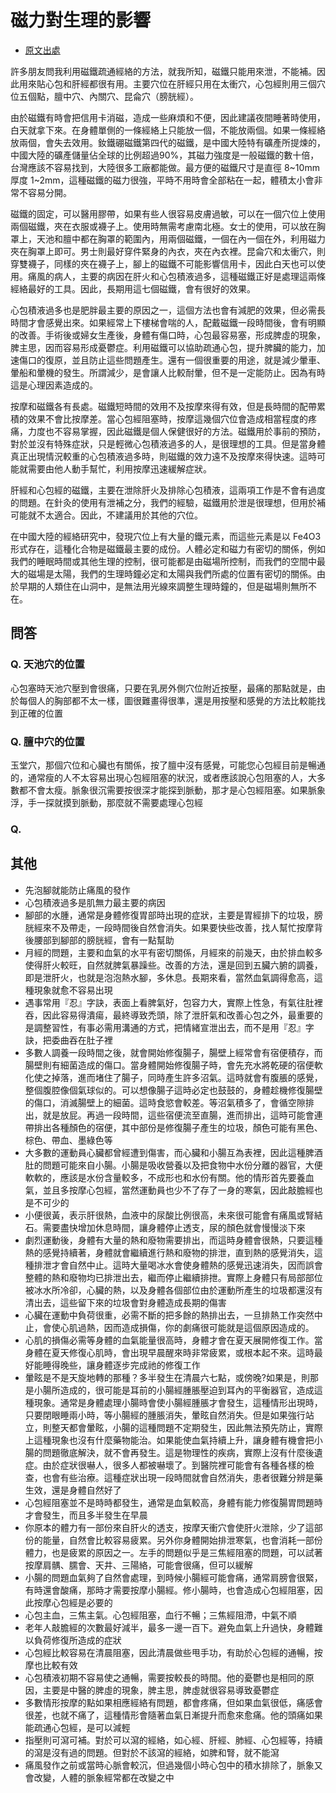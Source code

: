 # 磁力對生理的影響

- [原文出處](https://alexwu2300.blogspot.com/2005/07/blog-post_30.html)

許多朋友問我利用磁鐵疏通經絡的方法，就我所知，磁鐵只能用來泄，不能補。因此用來貼心包和肝經都很有用。主要穴位在肝經只用在太衝穴，心包經則用三個穴位五個點，膻中穴、內關穴、昆侖穴（膀胱經）。

由於磁鐵有時會把信用卡消磁，造成一些麻煩和不便，因此建議夜間睡著時使用，白天就拿下來。在身體單側的一條經絡上只能放一個，不能放兩個。如果一條經絡放兩個，會失去效用。釹鐵硼磁鐵第四代的磁鐵，是中國大陸特有礦產所提煉的，中國大陸的礦產儲量佔全球的比例超過90%，其磁力強度是一般磁鐵的數十倍，台灣應該不容易找到，大陸很多工廠都能做。最方便的磁鐵尺寸是直徑 8~10mm 厚度 1~2mm，這種磁鐵的磁力很強，平時不用時會全部粘在一起，體積太小會非常不容易分開。

磁鐵的固定，可以醫用膠帶，如果有些人很容易皮膚過敏，可以在一個穴位上使用兩個磁鐵，夾在衣服或襪子上。使用時無需考慮南北極。女士的使用，可以放在胸罩上，天池和膻中都在胸罩的範圍內，用兩個磁鐵，一個在內一個在外，利用磁力夾在胸罩上即可。男士則最好穿件緊身的內衣，夾在內衣裡。昆侖穴和太衝穴，則穿雙襪子，同樣的夾在襪子上，腳上的磁鐵不可能影響信用卡，因此白天也可以使用。痛風的病人，主要的病因在肝火和心包積液過多，這種磁鐵正好是處理這兩條經絡最好的工具。因此，長期用這七個磁鐵，會有很好的效果。

心包積液過多也是肥胖最主要的原因之一，這個方法也會有減肥的效果，但必需長時間才會感覺出來。如果經常上下樓梯會喘的人，配戴磁鐵一段時間後，會有明顯的改善。手術後或婦女生產後，身體有傷口時，心包最容易塞，形成脾虛的現象，脾主思，因而容易形成憂鬱症。利用磁鐵可以協助疏通心包，提升脾臟的能力，加速傷口的復原，並且防止這些問題產生。還有一個很重要的用途，就是減少暈車、暈船和暈機的發生。所謂減少，是會讓人比較耐暈，但不是一定能防止。因為有時這是心理因素造成的。

按摩和磁鐵各有長處。磁鐵短時間的效用不及按摩來得有效，但是長時間的配帶累積的效果不會比按摩差。當心包經阻塞時，按摩這幾個穴位會造成相當程度的疼痛，力度也不容易掌握，因此磁鐵是個人保健很好的方法。磁鐵用於事前的預防，對於並沒有特殊症狀，只是輕微心包積液過多的人，是很理想的工具。但是當身體真正出現情況較重的心包積液過多時，則磁鐵的效力遠不及按摩來得快速。這時可能就需要由他人動手幫忙，利用按摩迅速緩解症狀。

肝經和心包經的磁鐵，主要在泄除肝火及排除心包積液，這兩項工作是不會有過度的問題。在針灸的使用有泄補之分，我們的經驗，磁鐵用於泄是很理想，但用於補可能就不太適合。因此，不建議用於其他的穴位。

在中國大陸的經絡研究中，發現穴位上有大量的鐵元素，而這些元素是以 Fe4O3形式存在，這種化合物是磁鐵最主要的成份。人體必定和磁力有密切的關係，例如我們的睡眠時間或其他生理的控制，很可能都是由磁場所控制，而我們的空間中最大的磁場是太陽，我們的生理時鐘必定和太陽與我們所處的位置有密切的關係。由於早期的人類住在山洞中，是無法用光線來調整生理時鐘的，但是磁場則無所不在。

## 問答

### Q. 天池穴的位置
心包塞時天池穴壓到會很痛，只要在乳房外側穴位附近按壓，最痛的那點就是，由於每個人的胸部都不太一樣，圖很難畫得很準，還是用按壓和感覺的方法比較能找到正確的位置

### Q. 膻中穴的位置
玉堂穴，那個穴位和心臟也有關係，按了膻中沒有感覺，可能您心包經目前是暢通的，通常瘦的人不太容易出現心包經阻塞的狀況，或者應該說心包阻塞的人，大多數都不會太瘦。脈象很沉需要按很深才能探到脈動，那才是心包經阻塞。如果脈象浮，手一探就摸到脈動，那麼就不需要處理心包經

### Q. 

## 其他
- 先泡腳就能防止痛風的發作
- 心包積液過多是肌無力最主要的病因
- 腳部的水腫，通常是身體修復胃部時出現的症狀，主要是胃經排下的垃圾，膀胱經來不及帶走，一段時間後自然會消失。如果要快些改善，找人幫忙按摩背後腰部到腳部的膀胱經，會有一點幫助
- 月經的問題，主要和血氣的水平有密切關係，月經來的前幾天，由於排血較多使得肝火較旺，自然就脾氣暴躁些。改善的方法，還是回到五臟六腑的調養，即是泄肝火，也就是泡泡熱水腳，多休息。長期來看，當然血氣調得愈高，這種現象就愈不容易出現
- 遇事常用『忍』字訣，表面上看脾氣好，包容力大，實際上性急，有氣往肚裡吞，因此容易得潰瘍，最終導致禿頭，除了泄肝氣和改善心包之外，最重要的是調整習性，有事必需用溝通的方式，把情緒宣泄出去，而不是用『忍』字訣，把委曲吞在肚子裡
- 多數人調養一段時間之後，就會開始修復腸子，腸壁上經常會有宿便積存，而腸壁則有細菌造成的傷口。當身體開始修復腸子時，會先充水將乾硬的宿便軟化使之掉落，進而堵住了腸子，同時產生許多沼氣。這時就會有腹脹的感覺，整個腹腔像個氣球似的。可以想像腸子這時必定也鼓鼓的，身體趁機修復腸壁的傷口，消滅腸壁上的細菌。這時食慾會較差。等沼氣積多了，會循空隙排出，就是放屁。再過一段時間，這些宿便流至直腸，進而排出，這時可能會連帶排出各種顏色的宿便，其中部份是修復腸子產生的垃圾，顏色可能有黑色、棕色、帶血、墨綠色等
- 大多數的運動員心臟都曾經遭到傷害，而心臟和小腸互為表裡，因此這種脾酒肚的問題可能來自小腸。小腸是吸收營養以及把食物中水份分離的器官，大便軟軟的，應該是水份含量較多，不成形也和水份有關。他的情形首先要養血氣，並且多按摩心包經，當然運動員也少不了存了一身的寒氣，因此敲膽經也是不可少的
- 小便很黃，表示肝很熱，血液中的尿酸比例很高，未來很可能會有痛風或腎結石。需要盡快增加休息時間，讓身體停止透支，尿的顏色就會慢慢淡下來
- 劇烈運動後，身體有大量的熱和廢物需要排出，而這時身體會很熱，只要這種熱的感覺持續著，身體就會繼續進行熱和廢物的排泄，直到熱的感覺消失，這種排泄才會自然中止。這時大量喝冰水會使身體熱的感覺迅速消失，因而誤會整體的熱和廢物均已排泄出去，繼而停止繼續排抴。實際上身體只有局部部位被冰水所冷卻，心臟的熱，以及身體各個部位由於運動所產生的垃圾都還沒有清出去，這些留下來的垃圾會對身體造成長期的傷害
- 心臟在運動中負荷很重，必需不斷的把多餘的熱排出去，一旦排熱工作突然中止，會使心肌過熱，因而造成損傷，你的劇痛很可能就是這個原因造成的。
- 心肌的損傷必需等身體的血氣能量很高時，身體才會在夏天展開修復工作。當身體在夏天修復心肌時，會出現早晨醒來時非常疲累，或根本起不來。這時最好能睡得晚些，讓身體逐步完成祂的修復工作
- 暈眩是不是天旋地轉的那種？多半發生在清晨六七點，或傍晚?如果是，則那是小腸所造成的，很可能是耳前的小腸經腫脹壓迫到耳內的平衡器官，造成這種現象。通常是身體處理小腸時會使小腸經腫脹才會發生，這種情形出現時，只要閉眼睡兩小時，等小腸經的腫脹消失，暈眩自然消失。但是如果強行站立，則整天都會暈眩，小腸的這種問題不定期發生，因此無法預先防止，實際上這種現象也沒有什麼藥物能治。如果能使血氣持續上升，讓身體有機會把小腸的問題徹底解決，就不會再發生。這是物理性的疾病，實際上沒有什麼後遺症。由於症狀很嚇人，很多人都被嚇壞了。到醫院裡可能會有各種各樣的檢查，也會有些治療。這種症狀出現一段時間就會自然消失，患者很難分辨是藥生效，還是身體自然好了
- 心包經阻塞並不是時時都發生，通常是血氣較高，身體有能力修復腸胃問題時才會發生，而且多半發生在早晨
- 你原本的體力有一部份來自肝火的透支，按摩天衝穴會使肝火泄除，少了這部份的能量，自然會比較容易疲累。另外你身體開始排泄寒氣，也會消耗一部份體力，也是疲累的原因之一。左手的問題似乎是三焦經阻塞的問題，可以試著按摩肩髃、臑會、天井、三陽絡，可能會很痛，但可以緩解
- 小腸的問題血氣夠了自然會處理，到時候小腸經可能會痛，通常肩膀會很緊，有時還會酸痛，那時才需要按摩小腸經。修小腸時，也會造成心包經阻塞，因此按摩心包經是必要的
- 心包主血，三焦主氣。心包經阻塞，血行不暢；三焦經阻滯，中氣不順
- 老年人敲膽經的次數最好減半，最多一邊一百下。避免血氣上升過快，身體難以負荷修復所造成的症狀
- 心包經比較容易在清晨阻塞，因此清晨做些甩手功，有助於心包經的通暢，按摩也比較有效
- 心包積液初期不容易使之通暢，需要按較長的時間。他的憂鬱也是相同的原因，主要是中醫的脾虛的現象，脾主思，脾虛就很容易導致憂鬱症
- 多數情形按摩的點如果相應經絡有問題，都會疼痛，但如果血氣很低，痛感會很差，也就不痛了，這種情形會隨著血氣日漸提升而愈來愈痛。他的頭痛如果能疏通心包經，是可以減輕
- 指壓則可瀉可補。對於可以瀉的經絡，如心經、肝經、肺經、心包經等，持續的瀉是沒有過的問題。但對於不該瀉的經絡，如脾和腎，就不能瀉
- 痛風發作之前或當時心脈會較沉，但過幾個小時心包中的積水排除了，脈象又會改變，人體的脈象經常都在改變之中